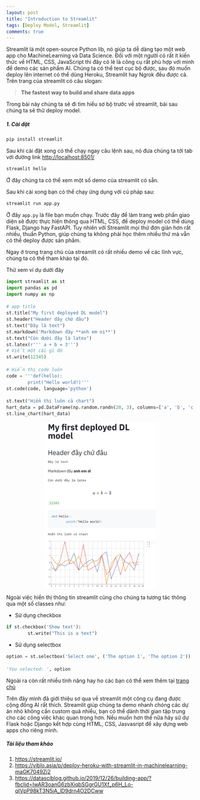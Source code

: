 ```yaml
---
layout: post
title: "Introduction to Streamlit"
tags: [Deploy Model, Streamlit]
comments: true
---
```


Streamlit là một open-source Python lib, nó giúp ta dễ dàng tạo một web app cho MachineLearning và Data Science. Đối với một người có rất ít kiến thức về HTML, CSS, JavaScript thì đây có lẽ là công cụ rất phù hợp với mình để demo các sản phẩm AI. Chúng ta có thể test cục bộ được, sau đó muốn deploy lên internet có thể dùng Heroku, Streamlit hay Ngrok đều được cả. Trên trang của streamlit có câu slogan:
> **The fastest way to build and share data apps**

Trong bài này chúng ta sẽ đi tìm hiểu sơ bộ trước về streamlit, bài sau chúng ta sẽ thử deploy model.
##### 1. Cài đặt
```python
pip install streamlit
```
Sau khi cài đặt xong có thể chạy ngay câu lệnh sau, nó đưa chúng ta tới tab với đường link [http://localhost:8501/](http://localhost:8501/)
```python
streamlit hello
```
Ở đây chúng ta có thể xem một số demo của streamlit có sẵn.

Sau khi cài xong bạn có thể chạy ứng dụng với cú pháp sau:
```python 
streamlit run app.py
```
Ở đây `app.py` là file bạn muốn chạy.
Trước đây để làm trang web phần giao diện sẽ được thực hiện thông qua HTML, CSS, để deploy model có thể dùng Flask, Django hay FastAPI. Tuy nhiên với Streamlit mọi thứ đơn giản hơn rất nhiều, thuần Python, giúp chúng ta không phải học thêm nhiều thứ mà vẫn có thể deploy được sản phẩm.

Ngay ở trong trang chủ của streamlit có rất nhiều demo về các lĩnh vực, chúng ta có thể tham khảo tại đó.

Thử xem ví dụ dưới đây
```python
import streamlit as st
import pandas as pd
import numpy as np

# app title
st.title("My first deployed DL model")
st.header("Header đây chứ đâu")
st.text("Đây là text")
st.markdown('Markdown đây **anh em ơi**')
st.text("Còn dưới đây là latex")
st.latex(r''' a + b = 3''')
# Viết một cái gì đó
st.write(12345)

# Hiển thị code luôn
code = '''def(hello):
        print("Hello world!)'''
st.code(code, language='python')

st.text("Hiển thi luôn cả chart")
hart_data = pd.DataFrame(np.random.randn(20, 3), columns=['a', 'b', 'c'])
st.line_chart(hart_data)
```
<img src="../images/introstreamlit/demo.png" style="display:block; margin-left:auto; margin-right:auto" width="300"/>

Ngoài việc hiển thị thông tin streamlit cũng cho chúng ta tương tác thông qua một số classes như:
* Sử dụng checkbox
```python
if st.checkbox('Show text'):
        st.write("This is a text")
```
* Sử dụng selectbox
```python
option = st.selectbox('Select one', ('The option 1', 'The option 2'))

'You selected: ', option
```
Ngoài ra còn rất nhiều tính năng hay ho các bạn có thể xem thêm tại [trang chủ](https://streamlit.io/ )

Trên đây mình đã giới thiệu sơ qua về streamlit một công cụ đang được cộng đồng AI rất thích. Streamlit giúp chúng ta demo nhanh chóng các dự án nhỏ không cần custom quá nhiều, bạn có thể dành thời gian tập trung cho các công việc khác quan trọng hơn. Nếu muốn hơn thế nữa hãy sử dự Flask hoặc Django kết hợp cùng HTML, CSS, Jasvasript để xây dựng web apps cho riêng mình.
##### Tài liệu tham khảo
1. https://streamlit.io/ 
1. https://viblo.asia/p/deploy-heroku-with-streamlit-in-machinelearning-maGK7049Zj2
2. https://datasciblog.github.io/2019/12/26/building-app/?fbclid=IwAR3oanG6zbXiqbSGgrGU1Xf_p6H_Lo-qIVpP98kT3N5iA_lD9drn4O2DCww
